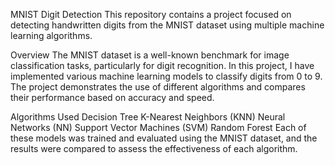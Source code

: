MNIST Digit Detection
This repository contains a project focused on detecting handwritten digits from the MNIST dataset using multiple machine learning algorithms.

Overview
The MNIST dataset is a well-known benchmark for image classification tasks, particularly for digit recognition. In this project, I have implemented various machine learning models to classify digits from 0 to 9. The project demonstrates the use of different algorithms and compares their performance based on accuracy and speed.

Algorithms Used
Decision Tree
K-Nearest Neighbors (KNN)
Neural Networks (NN)
Support Vector Machines (SVM)
Random Forest
Each of these models was trained and evaluated using the MNIST dataset, and the results were compared to assess the effectiveness of each algorithm.
